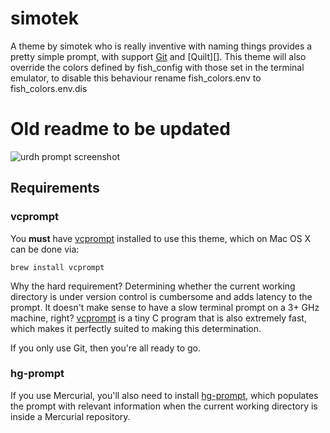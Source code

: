# simotek

A theme by simotek who is really inventive with naming things provides a pretty simple prompt, with support [Git][] and [Quilt][].
This theme will also override the colors defined by fish_config with those set in the terminal emulator, to disable this behaviour rename fish_colors.env to fish_colors.env.dis

# Old readme to be updated
![urdh prompt screenshot][screenshot]

## Requirements

### vcprompt

You **must** have [vcprompt][] installed to use this theme, which on Mac OS X can be done via:

    brew install vcprompt

Why the hard requirement? Determining whether the current working directory is under version control is cumbersome and adds latency to the prompt. It doesn't make sense to have a slow terminal prompt on a 3+ GHz machine, right? [vcprompt][] is a tiny C program that is also extremely fast, which makes it perfectly suited to making this determination.

If you only use Git, then you're all ready to go.

### hg-prompt

If you use Mercurial, you'll also need to install [hg-prompt][], which populates the prompt with relevant information when the current working directory is inside a Mercurial repository.

[hg-prompt]: http://sjl.bitbucket.org/hg-prompt/
[Git]: http://git-scm.com/
[Mercurial]: http://mercurial.selenic.com/
[screenshot]: http://i.imgur.com/zoa85vj.png
[vcprompt]: https://bitbucket.org/gward/vcprompt

